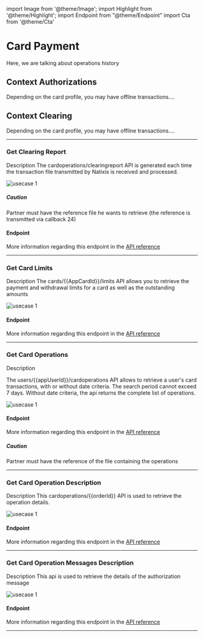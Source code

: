 import Image from '@theme/Image';
import Highlight from '@theme/Highlight';
import Endpoint from "@theme/Endpoint"
import Cta from '@theme/Cta'


# Card Payment

Here, we are talking about operations history


## Context Authorizations

Depending on the card profile, you may have offline transactions....

## Context Clearing

Depending on the card profile, you may have offline transactions....

---

### Get Clearing Report

Description
The cardoperations/clearingreport API is generated each time the transaction file transmitted by Natixis is received and processed.

<Image src="docs/Card_Self_Verrou.png" alt="usecase 1"/>

<Highlight type="caution">

##### Caution

Partner must have the reference file he wants to retrieve (the reference is transmitted via callback 24)

</Highlight>

#### Endpoint

More information regarding this endpoint in the [API reference](/api/Core)

<Endpoint apiUrl="/v1.0/migrationProxy" path="/api/v1.1/cardoperations/clearingreport/{clearingfileid}" method="get"/>

---

### Get Card Limits

Description
The cards/{{AppCardId}}/limits API allows you to retrieve the payment and withdrawal limits for a card as well as the outstanding amounts

<Image src="docs/Card_Self_Verrou.png" alt="usecase 1"/>

#### Endpoint

More information regarding this endpoint in the [API reference](/api/Core)

<Endpoint apiUrl="/v1.0/migrationProxy" path="/api/v1.1/cards/{appcardid}/limits" method="get"/>

---

### Get Card Operations

Description

The users/{{appUserId}}/cardoperations API allows to retrieve a user's card transactions, with or without date criteria. The search period cannot exceed 7 days. Without date criteria, the api returns the complete list of operations.

<Image src="docs/Card_Self_Verrou.png" alt="usecase 1"/>

#### Endpoint

More information regarding this endpoint in the [API reference](/api/Core)

<Endpoint apiUrl="/v1.0/migrationProxy" path="/api/v1.1/users/{userid}/cardoperations" method="get"/>

<Highlight type="caution">

##### Caution

Partner must have the reference of the file containing the operations

</Highlight>

---

### Get Card Operation Description

Description
This cardoperations/{{orderId}} API is used to retrieve the operation details.

<Image src="docs/Card_Self_Verrou.png" alt="usecase 1"/>

#### Endpoint

More information regarding this endpoint in the [API reference](/api/Core)

<Endpoint apiUrl="/v1.0/migrationProxy" path="/api/v1.1/users/{userid}/cardoperations/{orderid}" method="get"/>

---

### Get Card Operation Messages Description

Description
This api is used to retrieve the details of the authorization message

<Image src="docs/Card_Self_Verrou.png" alt="usecase 1"/>

#### Endpoint

More information regarding this endpoint in the [API reference](/api/Core)

<Endpoint apiUrl="/v1.0/migrationProxy" path="/api/v1.1/users/{userid}/cardoperations/{orderid}/messages" method="get"/>

---

<Cta
  context="doc"
  ui="button"
  link="/api/Core"
  label="Try it out"
/>
